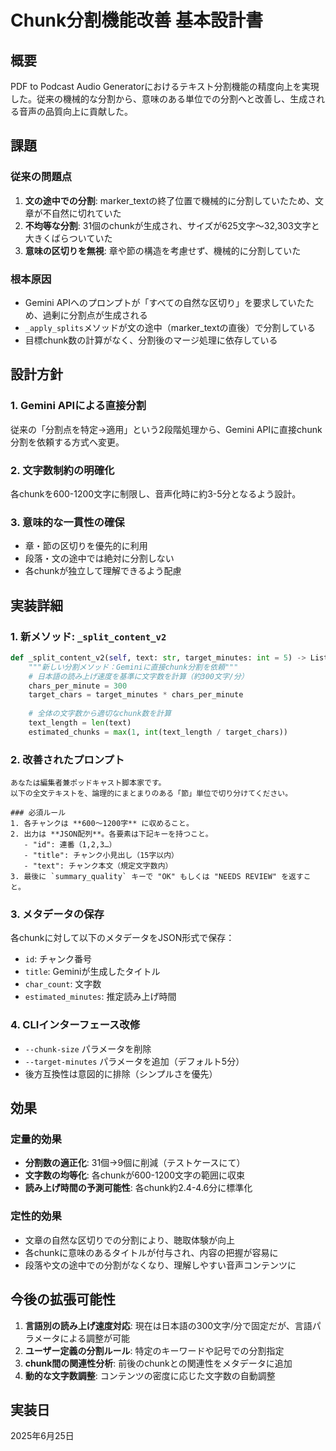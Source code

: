 # Chunk分割機能改善 基本設計書

## 概要

PDF to Podcast Audio Generatorにおけるテキスト分割機能の精度向上を実現した。従来の機械的な分割から、意味のある単位での分割へと改善し、生成される音声の品質向上に貢献した。

## 課題

### 従来の問題点
1. **文の途中での分割**: marker_textの終了位置で機械的に分割していたため、文章が不自然に切れていた
2. **不均等な分割**: 31個のchunkが生成され、サイズが625文字〜32,303文字と大きくばらついていた
3. **意味の区切りを無視**: 章や節の構造を考慮せず、機械的に分割していた

### 根本原因
- Gemini APIへのプロンプトが「すべての自然な区切り」を要求していたため、過剰に分割点が生成される
- `_apply_splits`メソッドが文の途中（marker_textの直後）で分割している
- 目標chunk数の計算がなく、分割後のマージ処理に依存している

## 設計方針

### 1. Gemini APIによる直接分割
従来の「分割点を特定→適用」という2段階処理から、Gemini APIに直接chunk分割を依頼する方式へ変更。

### 2. 文字数制約の明確化
各chunkを600-1200文字に制限し、音声化時に約3-5分となるよう設計。

### 3. 意味的な一貫性の確保
- 章・節の区切りを優先的に利用
- 段落・文の途中では絶対に分割しない
- 各chunkが独立して理解できるよう配慮

## 実装詳細

### 1. 新メソッド: `_split_content_v2`

```python
def _split_content_v2(self, text: str, target_minutes: int = 5) -> List[Dict]:
    """新しい分割メソッド：Geminiに直接chunk分割を依頼"""
    # 日本語の読み上げ速度を基準に文字数を計算（約300文字/分）
    chars_per_minute = 300
    target_chars = target_minutes * chars_per_minute
    
    # 全体の文字数から適切なchunk数を計算
    text_length = len(text)
    estimated_chunks = max(1, int(text_length / target_chars))
```

### 2. 改善されたプロンプト

```
あなたは編集者兼ポッドキャスト脚本家です。
以下の全文テキストを、論理的にまとまりのある「節」単位で切り分けてください。

### 必須ルール
1. 各チャンクは **600〜1200字** に収めること。
2. 出力は **JSON配列**。各要素は下記キーを持つこと。  
   - "id": 連番（1,2,3…）  
   - "title": チャンク小見出し（15字以内）  
   - "text": チャンク本文（規定文字数内）  
3. 最後に `summary_quality` キーで "OK" もしくは "NEEDS REVIEW" を返すこと。
```

### 3. メタデータの保存

各chunkに対して以下のメタデータをJSON形式で保存：
- `id`: チャンク番号
- `title`: Geminiが生成したタイトル
- `char_count`: 文字数
- `estimated_minutes`: 推定読み上げ時間

### 4. CLIインターフェース改修

- `--chunk-size` パラメータを削除
- `--target-minutes` パラメータを追加（デフォルト5分）
- 後方互換性は意図的に排除（シンプルさを優先）

## 効果

### 定量的効果
- **分割数の適正化**: 31個→9個に削減（テストケースにて）
- **文字数の均等化**: 各chunkが600-1200文字の範囲に収束
- **読み上げ時間の予測可能性**: 各chunk約2.4-4.6分に標準化

### 定性的効果
- 文章の自然な区切りでの分割により、聴取体験が向上
- 各chunkに意味のあるタイトルが付与され、内容の把握が容易に
- 段落や文の途中での分割がなくなり、理解しやすい音声コンテンツに

## 今後の拡張可能性

1. **言語別の読み上げ速度対応**: 現在は日本語の300文字/分で固定だが、言語パラメータによる調整が可能
2. **ユーザー定義の分割ルール**: 特定のキーワードや記号での分割指定
3. **chunk間の関連性分析**: 前後のchunkとの関連性をメタデータに追加
4. **動的な文字数調整**: コンテンツの密度に応じた文字数の自動調整

## 実装日
2025年6月25日